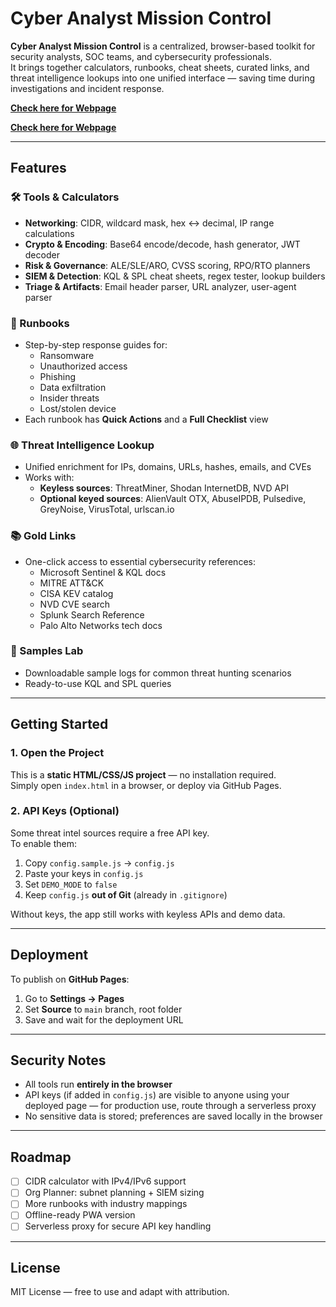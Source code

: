 # Cyber Analyst Mission Control

**Cyber Analyst Mission Control** is a centralized, browser-based toolkit for security analysts, SOC teams, and cybersecurity professionals.  
It brings together calculators, runbooks, cheat sheets, curated links, and threat intelligence lookups into one unified interface — saving time during investigations and incident response.

 **[Check here for Webpage](https://bharathkasyap.github.io/cyber-analyst-mission-control/)**   
 
 **[Check here for Webpage](https://bharathkasyap.github.io/cyber-analyst-mission-control/)**


---

## Features

### 🛠 Tools & Calculators
- **Networking**: CIDR, wildcard mask, hex ↔ decimal, IP range calculations  
- **Crypto & Encoding**: Base64 encode/decode, hash generator, JWT decoder  
- **Risk & Governance**: ALE/SLE/ARO, CVSS scoring, RPO/RTO planners  
- **SIEM & Detection**: KQL & SPL cheat sheets, regex tester, lookup builders  
- **Triage & Artifacts**: Email header parser, URL analyzer, user-agent parser  

### 📂 Runbooks
- Step-by-step response guides for:
  - Ransomware
  - Unauthorized access
  - Phishing
  - Data exfiltration
  - Insider threats
  - Lost/stolen device
- Each runbook has **Quick Actions** and a **Full Checklist** view

### 🌐 Threat Intelligence Lookup
- Unified enrichment for IPs, domains, URLs, hashes, emails, and CVEs
- Works with:
  - **Keyless sources**: ThreatMiner, Shodan InternetDB, NVD API
  - **Optional keyed sources**: AlienVault OTX, AbuseIPDB, Pulsedive, GreyNoise, VirusTotal, urlscan.io

### 📚 Gold Links
- One-click access to essential cybersecurity references:
  - Microsoft Sentinel & KQL docs
  - MITRE ATT&CK
  - CISA KEV catalog
  - NVD CVE search
  - Splunk Search Reference
  - Palo Alto Networks tech docs

### 🧪 Samples Lab
- Downloadable sample logs for common threat hunting scenarios
- Ready-to-use KQL and SPL queries

---

## Getting Started

### 1. Open the Project
This is a **static HTML/CSS/JS project** — no installation required.  
Simply open `index.html` in a browser, or deploy via GitHub Pages.

### 2. API Keys (Optional)
Some threat intel sources require a free API key.  
To enable them:
1. Copy `config.sample.js` → `config.js`
2. Paste your keys in `config.js`
3. Set `DEMO_MODE` to `false`
4. Keep `config.js` **out of Git** (already in `.gitignore`)

Without keys, the app still works with keyless APIs and demo data.

---

## Deployment
To publish on **GitHub Pages**:
1. Go to **Settings → Pages**
2. Set **Source** to `main` branch, root folder
3. Save and wait for the deployment URL

---

## Security Notes
- All tools run **entirely in the browser**  
- API keys (if added in `config.js`) are visible to anyone using your deployed page — for production use, route through a serverless proxy  
- No sensitive data is stored; preferences are saved locally in the browser

---

## Roadmap
- [ ] CIDR calculator with IPv4/IPv6 support
- [ ] Org Planner: subnet planning + SIEM sizing
- [ ] More runbooks with industry mappings
- [ ] Offline-ready PWA version
- [ ] Serverless proxy for secure API key handling

---

## License
MIT License — free to use and adapt with attribution.
